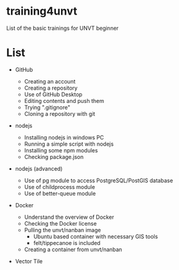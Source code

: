 # training4unvt
List of the basic trainings for UNVT beginner 

# List
- GitHub
  - Creating an account
  - Creating a repository
  - Use of GitHub Desktop
  - Editing contents and push them
  - Trying ".gitignore" 
  - Cloning a repository with git
- nodejs
  - Installing nodejs in windows PC
  - Running a simple script with nodejs
  - Installing some npm modules
  - Checking package.json

- nodejs (advanced)
  - Use of pg module to access PostgreSQL/PostGIS database
  - Use of childprocess module
  - Use of better-queue module

- Docker
  - Understand the overview of Docker
  - Checking the Docker license
  - Pulling the unvt/nanban image
    - Ubuntu based container with necessary GIS tools
    - felt/tippecanoe is included
  - Creating a container from unvt/nanban

- Vector Tile